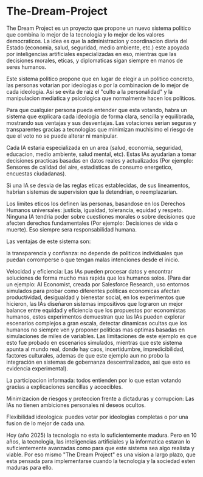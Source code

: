 # The-Dream-Project
The Dream Project es un proyecto que propone un nuevo sistema politico que combina lo mejor de la tecnologia y lo mejor  de los valores democraticos.
La idea es que la administracion y
coordinacion diaria del Estado (economia, salud, seguridad,
medio ambiente, etc.) este apoyada por inteligencias
artificiales especializadas en eso, mientras que las decisiones 
morales, eticas, y diplomaticas sigan siempre en manos de seres
humanos.

Este sistema politico propone que en lugar de elegir a un 
politico concreto, las personas votarian por ideologias o
por la combinacion de lo mejor de cada ideologia. Asi se evita
de raiz el "culto a la personalidad" y la manipulacion mediatica
y psicologica que normalmente hacen los politicos.

Para que cualquier persona pueda entender que esta votando, habra
un sistema que explicara cada ideologia de forma clara, sencilla y
equilibrada, mostrando sus ventajas y sus desventajas. Las votaciones
serian seguras y transparentes gracias a tecnologias que minimizan muchisimo el
riesgo de que el voto no se puede alterar ni manipular.

Cada IA estaria especializada en un area (salud, economia, seguridad,
educacion, medio ambiente, salud mental, etc). Estas IAs
ayudarian a tomar decisiones practicas basadas en datos reales
y actualizados (Por ejemplo: Sensores de calidad del aire, estadisticas de
consumo energetico, encuestas ciudadanas).

Si una IA se desvia de las reglas eticas establecidas, de sus lineamentos,
habrian sistemas de supervision que la detendrian, o reemplazarian.

Los limites eticos los definen las personas, basandose en los
Derechos Humanos universales: justicia, igualdad, tolerancia,
equidad y respeto.
Ninguna IA tendria poder sobre cuestiones morales o sobre decisiones
que afecten derechos fundamentales (Por ejemplo: Decisiones de vida
o muerte). Eso siempre sera responsabilidad humana.

Las ventajas de este sistema son:

la transparencia y confianza: no depende de politicos individuales
que puedan corromperse o que tengan malas intenciones desde el inicio.

Velocidad y eficiencia: Las IAs pueden procesar datos y encontrar
soluciones de forma mucho mas rapida que los humanos solos. (Para dar un ejemplo: AI Economist, creada por Salesforce Research, uso entornos simulados para probar como diferentes politicas economicas afectan productividad, desigualdad y bienestar social, en los experimentos que hicieron, las IAs diseñaron sistemas impositivos que lograron un mejor balance entre equidad y eficiencia que los propuestos por economistas humanos, estos experimentos demuestran que las IAs pueden explorar escenarios complejos a gran escala, detectar dinamicas ocultas que los humanos no siempre ven y proponer politicas mas optimas basadas en simulaciones de miles de variables. Las limitaciones de este ejemplo es que esto fue probado en escenarios simulados, mientras que este sistema apunta al mundo real, donde hay caos, incertidumbre, impredicibilidad, factores culturales, ademas de que este ejemplo aun no probo la integración en sistemas de gobernanza descentralizados, asi que esto es evidencia experimental).

La participacion informada: todos entienden por lo que estan votando
gracias a explicaciones sencillas y accecibles.

Minimizacion de riesgos y proteccion frente a dictaduras y corrupcion:
Las IAs no tienen ambiciones personales ni deseos ocultos.

Flexibilidad ideologica: puedes votar por ideologias completas o
por una fusion de lo mejor de cada una.

Hoy (año 2025) la tecnologia no esta lo suficientemente madura.
Pero en 10 años, la tecnologia, las inteligencias artificiales y la informatica
estaran lo suficientemente avanzadas como para que este sistema sea algo
realista y viable. Por eso mismo "The Dream Project" es una vision a largo
plazo, que esta pensada para implementarse cuando la tecnologia y la sociedad
esten maduras para ello.
